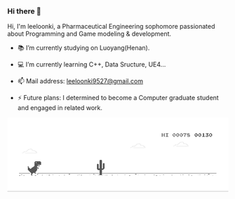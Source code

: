 ### Hi there 👋



Hi, I'm leeloonki, a Pharmaceutical Engineering sophomore passionated about Programming and Game modeling & development.


- :books: I’m currently studying on Luoyang(Henan).

- :computer: I’m currently learning C++, Data Sructure, UE4...

- 📫 Mail address: [leeloonki9527@gmail.com](leeloonki9527@gmail.com)



- ⚡ Future plans: I determined to become a Computer graduate student and engaged in related work.

![小怪兽](https://github.com/leeloonki/leeloonki/blob/master/GIF/GIF.gif)

